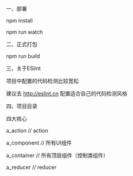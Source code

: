 一、部署

npm install

npm run watch

二、正式打包

npm run build

三、关于ESlint

项目中配置的代码检测比较宽松

建议去 http://eslint.cn 配置适合自己的代码检测风格

四、项目目录

四大核心

a_action    // action

a_component // 所有UI组件

a_container // 所有顶层组件（控制类组件）

a_reducer   // reducer
